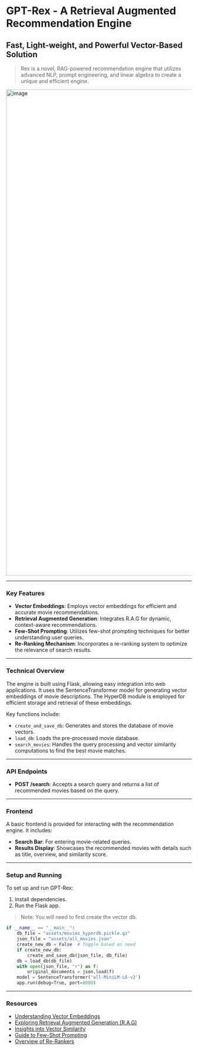 # GPT-Rex - A Retrieval Augmented Recommendation Engine

## Fast, Light-weight, and Powerful Vector-Based Solution

> Rex is a novel, RAG-powered recommendation engine that utilizes advanced NLP, prompt engineering, and linear algebra to create a unique and efficient engine.
<img width="1318" alt="image" src="https://github.com/itsPreto/RARE/assets/45348368/1396018b-19ea-43bd-8c05-8277bc4a95a3">

------

### Key Features

-   **Vector Embeddings**: Employs vector embeddings for efficient and accurate movie recommendations.
-   **Retrieval Augmented Generation**: Integrates R.A.G for dynamic, context-aware recommendations.
-   **Few-Shot Prompting**: Utilizes few-shot prompting techniques for better understanding user queries.
-   **Re-Ranking Mechanism**: Incorporates a re-ranking system to optimize the relevance of search results.
------

### Technical Overview

The engine is built using Flask, allowing easy integration into web applications. It uses the SentenceTransformer model for generating vector embeddings of movie descriptions. The HyperDB module is employed for efficient storage and retrieval of these embeddings.

Key functions include:

-   `create_and_save_db`: Generates and stores the database of movie vectors.
-   `load_db`: Loads the pre-processed movie database.
-   `search_movies`: Handles the query processing and vector similarity computations to find the best movie matches.
------

### API Endpoints

-   **POST /search**: Accepts a search query and returns a list of recommended movies based on the query.
------

### Frontend

A basic frontend is provided for interacting with the recommendation engine. It includes:

-   **Search Bar**: For entering movie-related queries.
-   **Results Display**: Showcases the recommended movies with details such as title, overview, and similarity score.
------

### Setup and Running

To set up and run GPT-Rex:

1.  Install dependencies.
2.  Run the Flask app.

> Note: You will need to first create the vector db.

```python
if __name__ == "__main__":
    db_file = "assets/movies_hyperdb.pickle.gz"
    json_file = "assets/all_movies.json"
    create_new_db = False  # Toggle based on need
    if create_new_db:
        create_and_save_db(json_file, db_file)
    db = load_db(db_file)
    with open(json_file, "r") as f:
        original_documents = json.load(f)
    model = SentenceTransformer('all-MiniLM-L6-v2')
    app.run(debug=True, port=8080)
```
------

### Resources

-   [Understanding Vector Embeddings](https://www.pinecone.io/learn/vector-embeddings/)
-   [Exploring Retrieval Augmented Generation (R.A.G)](https://research.ibm.com/blog/retrieval-augmented-generation-RAG)
-   [Insights into Vector Similarity](https://www.pinecone.io/learn/vector-similarity/)
-   [Guide to Few-Shot Prompting](https://www.promptingguide.ai/techniques/fewshot)
-   [Overview of Re-Rankers](https://www.pinecone.io/learn/series/rag/rerankers/)
